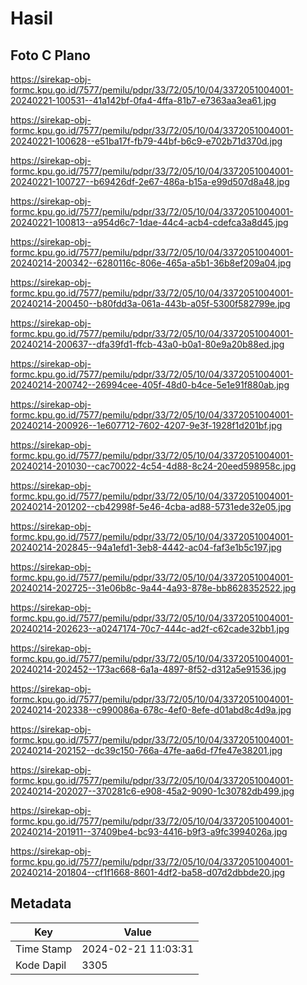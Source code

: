# Hasil

## Foto C Plano

https://sirekap-obj-formc.kpu.go.id/7577/pemilu/pdpr/33/72/05/10/04/3372051004001-20240221-100531--41a142bf-0fa4-4ffa-81b7-e7363aa3ea61.jpg

https://sirekap-obj-formc.kpu.go.id/7577/pemilu/pdpr/33/72/05/10/04/3372051004001-20240221-100628--e51ba17f-fb79-44bf-b6c9-e702b71d370d.jpg

https://sirekap-obj-formc.kpu.go.id/7577/pemilu/pdpr/33/72/05/10/04/3372051004001-20240221-100727--b69426df-2e67-486a-b15a-e99d507d8a48.jpg

https://sirekap-obj-formc.kpu.go.id/7577/pemilu/pdpr/33/72/05/10/04/3372051004001-20240221-100813--a954d6c7-1dae-44c4-acb4-cdefca3a8d45.jpg

https://sirekap-obj-formc.kpu.go.id/7577/pemilu/pdpr/33/72/05/10/04/3372051004001-20240214-200342--6280116c-806e-465a-a5b1-36b8ef209a04.jpg

https://sirekap-obj-formc.kpu.go.id/7577/pemilu/pdpr/33/72/05/10/04/3372051004001-20240214-200450--b80fdd3a-061a-443b-a05f-5300f582799e.jpg

https://sirekap-obj-formc.kpu.go.id/7577/pemilu/pdpr/33/72/05/10/04/3372051004001-20240214-200637--dfa39fd1-ffcb-43a0-b0a1-80e9a20b88ed.jpg

https://sirekap-obj-formc.kpu.go.id/7577/pemilu/pdpr/33/72/05/10/04/3372051004001-20240214-200742--26994cee-405f-48d0-b4ce-5e1e91f880ab.jpg

https://sirekap-obj-formc.kpu.go.id/7577/pemilu/pdpr/33/72/05/10/04/3372051004001-20240214-200926--1e607712-7602-4207-9e3f-1928f1d201bf.jpg

https://sirekap-obj-formc.kpu.go.id/7577/pemilu/pdpr/33/72/05/10/04/3372051004001-20240214-201030--cac70022-4c54-4d88-8c24-20eed598958c.jpg

https://sirekap-obj-formc.kpu.go.id/7577/pemilu/pdpr/33/72/05/10/04/3372051004001-20240214-201202--cb42998f-5e46-4cba-ad88-5731ede32e05.jpg

https://sirekap-obj-formc.kpu.go.id/7577/pemilu/pdpr/33/72/05/10/04/3372051004001-20240214-202845--94a1efd1-3eb8-4442-ac04-faf3e1b5c197.jpg

https://sirekap-obj-formc.kpu.go.id/7577/pemilu/pdpr/33/72/05/10/04/3372051004001-20240214-202725--31e06b8c-9a44-4a93-878e-bb8628352522.jpg

https://sirekap-obj-formc.kpu.go.id/7577/pemilu/pdpr/33/72/05/10/04/3372051004001-20240214-202623--a0247174-70c7-444c-ad2f-c62cade32bb1.jpg

https://sirekap-obj-formc.kpu.go.id/7577/pemilu/pdpr/33/72/05/10/04/3372051004001-20240214-202452--173ac668-6a1a-4897-8f52-d312a5e91536.jpg

https://sirekap-obj-formc.kpu.go.id/7577/pemilu/pdpr/33/72/05/10/04/3372051004001-20240214-202338--c990086a-678c-4ef0-8efe-d01abd8c4d9a.jpg

https://sirekap-obj-formc.kpu.go.id/7577/pemilu/pdpr/33/72/05/10/04/3372051004001-20240214-202152--dc39c150-766a-47fe-aa6d-f7fe47e38201.jpg

https://sirekap-obj-formc.kpu.go.id/7577/pemilu/pdpr/33/72/05/10/04/3372051004001-20240214-202027--370281c6-e908-45a2-9090-1c30782db499.jpg

https://sirekap-obj-formc.kpu.go.id/7577/pemilu/pdpr/33/72/05/10/04/3372051004001-20240214-201911--37409be4-bc93-4416-b9f3-a9fc3994026a.jpg

https://sirekap-obj-formc.kpu.go.id/7577/pemilu/pdpr/33/72/05/10/04/3372051004001-20240214-201804--cf1f1668-8601-4df2-ba58-d07d2dbbde20.jpg


## Metadata

| Key        | Value               |
| ---------- | ------------------- |
| Time Stamp | 2024-02-21 11:03:31 |
| Kode Dapil | 3305                |



